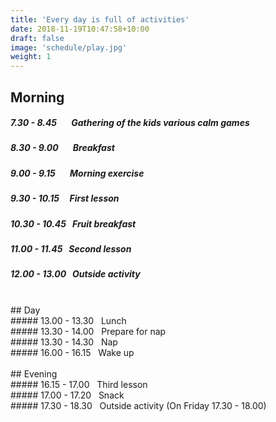 ```yaml
---
title: 'Every day is full of activities'
date: 2018-11-19T10:47:58+10:00
draft: false
image: 'schedule/play.jpg'
weight: 1
---
```


## Morning <br>
##### 7.30 - 8.45 &nbsp;&nbsp;&nbsp;&nbsp;&nbsp; Gathering of the kids various calm games<br>
##### 8.30 - 9.00 &nbsp;&nbsp;&nbsp;&nbsp;&nbsp; Breakfast <br>
##### 9.00 - 9.15 &nbsp;&nbsp;&nbsp;&nbsp;&nbsp; Morning exercise<br>
##### 9.30 - 10.15 &nbsp;&nbsp;&nbsp; First lesson<br>
##### 10.30 - 10.45 &nbsp; Fruit breakfast<br>
##### 11.00 - 11.45 &nbsp; Second lesson<br>
##### 12.00 - 13.00 &nbsp; Outside activity<br>
<br>
## Day <br>
##### 13.00 - 13.30 &nbsp; Lunch<br>
##### 13.30 - 14.00 &nbsp; Prepare for nap<br>
##### 13.30 - 14.30 &nbsp; Nap<br>
##### 16.00 - 16.15 &nbsp; Wake up<br>
<br>
## Evening <br>
##### 16.15 - 17.00 &nbsp; Third lesson<br>
##### 17.00 - 17.20 &nbsp; Snack<br>
##### 17.30 - 18.30 &nbsp; Outside activity (On Friday 17.30 - 18.00)<br>
